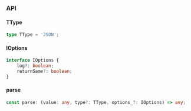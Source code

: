 

### API

#### TType

```ts
type TType = 'JSON';
```

#### IOptions

```ts
interface IOptions {
    log?: boolean;
    returnSame?: boolean;
}
```

#### parse

```ts
const parse: (value: any, type?: TType, options_?: IOptions) => any;
```

